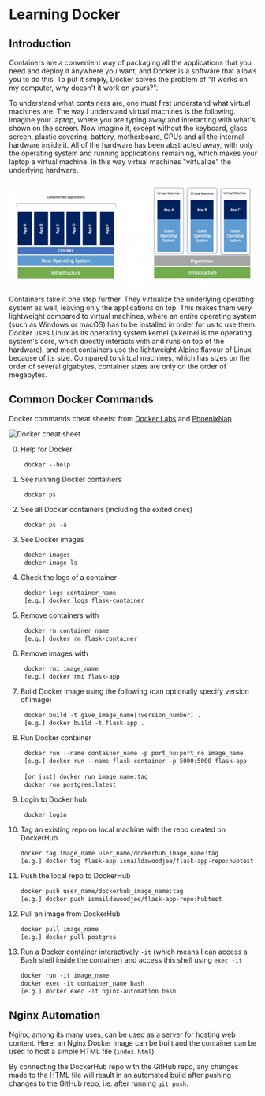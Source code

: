 # Learning Docker

## Introduction

Containers are a convenient way of packaging all the applications that you need and deploy it anywhere you want, and Docker is a software that allows you to do this. To put it simply, Docker solves the problem of "It works on my computer, why doesn't it work on yours?". 

To understand what containers are, one must first understand what virtual machines are. The way I understand virtual machines is the following. Imagine your laptop, where you are typing away and interacting with what's shown on the screen. Now imagine it, except without the keyboard, glass screen, plastic covering, battery, motherboard, CPUs and all the internal hardware inside it. All of the hardware has been abstracted away, with only the operating system and running applications remaining, which makes your laptop a virtual machine. In this way virtual machines "virtualize" the underlying hardware.

![Virtual Machines and Containers Comparison](images/vms_vs_containers.jpg "Comparison between VMs and Containers (from SDxCentral)")

Containers take it one step further. They virtualize the underlying operating system as well, leaving only the applications on top. This makes them very lightweight compared to virtual machines, where an entire operating system (such as Windows or macOS) has to be installed in order for us to use them. Docker uses Linux as its operating system kernel (a kernel is the operating system's core, which directly interacts with and runs on top of the hardware), and most containers use the lightweight Alpine flavour of Linux because of its size. Compared to virtual machines, which has sizes on the order of several gigabytes, container sizes are only on the order of megabytes.

## Common Docker Commands

Docker commands cheat sheets: from [Docker Labs](https://dockerlabs.collabnix.com/docker/cheatsheet/) and [PhoenixNap](https://phoenixnap.com/kb/list-of-docker-commands-cheat-sheet)

![Docker cheat sheet](https://phoenixnap.com/kb/wp-content/uploads/2021/04/docker-commands-cheatsheet-webpage.jpg "Docker cheat sheet")

0. Help for Docker

        docker --help

1. See running Docker containers

        docker ps

2. See all Docker containers (including the exited ones)

        docker ps -a

3. See Docker images

        docker images
        docker image ls

4. Check the logs of a container

        docker logs container_name
        [e.g.] docker logs flask-container

5. Remove containers with 

        docker rm container_name
        [e.g.] docker rm flask-container

6. Remove images with 

        docker rmi image_name
        [e.g.] docker rmi flask-app

7. Build Docker image using the following (can optionally specify version of image)

        docker build -t give_image_name[:version_number] .
        [e.g.] docker build -t flask-app .

8. Run Docker container

        docker run --name container_name -p port_no:port_no image_name
        [e.g.] docker run --name flask-container -p 5000:5000 flask-app 

        [or just] docker run image_name:tag
        docker run postgres:latest

9. Login to Docker hub

        docker login

10. Tag an existing repo on local machine with the repo created on DockerHub

        docker tag image_name user_name/dockerhub_image_name:tag
        [e.g.] docker tag flask-app ismaildawoodjee/flask-app-repo:hubtest

11. Push the local repo to DockerHub

        docker push user_name/dockerhub_image_name:tag
        [e.g.] docker push ismaildawoodjee/flask-app-repo:hubtest

12. Pull an image from DockerHub

        docker pull image_name
        [e.g.] docker pull postgres

13. Run a Docker container interactively `-it` (which means I can access a Bash shell inside the container) and access this shell using `exec -it`

        docker run -it image_name
        docker exec -it container_name bash
        [e.g.] docker exec -it nginx-automation bash

## Nginx Automation

Nginx, among its many uses, can be used as a server for hosting web content. Here, an Nginx Docker image can be built and the container can be used to host a simple HTML file (`index.html`).

By connecting the DockerHub repo with the GitHub repo, any changes made to the HTML file will result in an automated build after pushing changes to the GitHub repo, i.e. after running `git push`.



